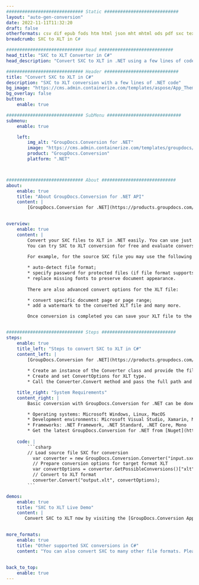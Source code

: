 ```yaml
---
############################# Static ############################
layout: "auto-gen-conversion"
date: 2022-11-11T11:32:20
draft: false
otherformats: csv dif epub fods htm html json mht mhtml ods pdf sxc tex tsv xlam xls xlsb xlsm xlsx xlt xltm xltx xml xps
breadcrumb: SXC to XLT in C#

############################# Head ############################
head_title: "SXC to XLT Converter in C#"
head_description: "Convert SXC to XLT in .NET using a few lines of code. Use the GroupDocs Document Conversion API to convert over 160 file formats."

############################# Header ############################
title: "Convert SXC to XLT in C#"
description: "SXC to XLT conversion with a few lines of .NET code"
bg_image: "https://cms.admin.containerize.com/templates/aspose/App_Themes/V3/images/bg/header1.png"
bg_overlay: false
button:
    enable: true

############################# SubMenu ############################
submenu:
    enable: true

    left:
        img_alt: "GroupDocs.Conversion for .NET"
        image: "https://cms.admin.containerize.com/templates/groupdocs/images/product-logos/90x90-noborder/groupdocs-conversion-net.png"
        product: "GroupDocs.Conversion"
        platform: ".NET"



############################# About ############################
about:
    enable: true
    title: "About GroupDocs.Conversion for .NET API"
    content: |
        [GroupDocs.Conversion for .NET](https://products.groupdocs.com/conversion/net/) can be used to convert Microsoft Word, Excel, PowerPoint, PDF, Visio and other formats. GroupDocs.Conversion is a standalone API that is suitable for back-end and internal systems where high performance is required. It does not depend on any software such as Microsoft or Open Office.
    

overview:
    enable: true
    content: |
        Convert your SXC files to XLT in .NET easily. You can use just a couple of C# code lines in any platform of your choice like - Windows, Linux, macOS.
        You can try SXC to XLT conversion for free and evaluate conversion results quality.  Along with simple file conversion scenarios you can try more advanced options for loading source SXC file and for saving output XLT result. 
        
        For example, for the source SXC file you may use the following load options:

        * auto-detect file format;
        * specify password for protected files (if file format supports it);
        * replace missing fonts to preserve document appearance.
        
        There are also advanced convert options for the XLT file:

        * convert specific document page or page range;
        * add a watermark to the converted XLT file and many more.

        Once conversion is completed you can save your XLT file to the local file path or any third-party storage like FTP, Amazon S3, Google Drive, Dropbox etc. Please note - to convert SXC to XLT there is no need for any additional software installed - like MS Office, Open Office, Adobe Acrobat Reader etc.


############################# Steps ############################
steps:
    enable: true
    title_left: "Steps to convert SXC to XLT in C#"
    content_left: |
        [GroupDocs.Conversion for .NET](https://products.groupdocs.com/conversion/net/) makes it easy for developers to convert a SXC file to XLT with a few lines of code.
        
        * Create an instance of the Converter class and provide the file SXC with the full path
        * Create and set ConvertOptions for XLT type.
        * Call the Converter.Convert method and pass the full path and format (XLT) as a parameter

    title_right: "System Requirements"
    content_right: |
        Basic conversion with GroupDocs.Conversion for .NET can be done in just a few simple steps. Our APIs are supported on all major platforms and operating systems. Before executing the code below, make sure you have the following prerequisites installed on your system.

        * Operating systems: Microsoft Windows, Linux, MacOS
        * Development environments: Microsoft Visual Studio, Xamarin, MonoDevelop
        * Frameworks: .NET Framework, .NET Standard, .NET Core, Mono
        * Get the latest GroupDocs.Conversion for .NET from [Nuget](https://www.nuget.org/packages/groupdocs.conversion)
         
    code: |
        ```csharp    
        // Load source file SXC for conversion
          var converter = new GroupDocs.Conversion.Converter("input.sxc");
          // Prepare conversion options for target format XLT
          var convertOptions = converter.GetPossibleConversions()["xlt"].ConvertOptions;
          // Convert to XLT format
          converter.Convert("output.xlt", convertOptions);
        ```

demos:
    enable: true
    title: "SXC to XLT Live Demo"
    content: |
       Convert SXC to XLT now by visiting the [GroupDocs.Conversion App](https://products.groupdocs.app/conversion/family) website. Online demo has the following advantages
          

more_formats:
    enable: true
    title: "Other supported SXC conversions in C#"
    content: "You can also convert SXC to many other file formats. Please see the list below."
       
       
back_to_top:
    enable: true
---
```

